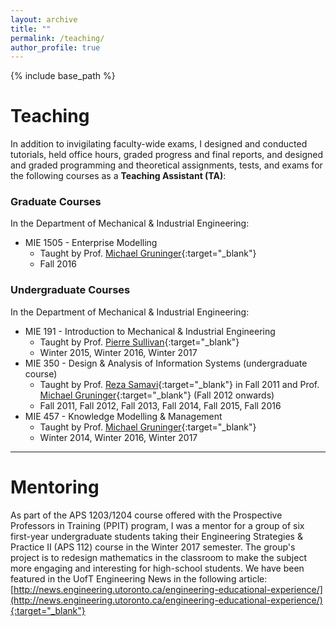 ```yaml
---
layout: archive
title: ""
permalink: /teaching/
author_profile: true
---
```


{% include base_path %}


# Teaching

In addition to invigilating faculty-wide exams, I designed and conducted tutorials, held office hours, graded progress and final reports, and designed and graded programming and theoretical assignments, tests, and exams for the following courses as a **Teaching Assistant (TA)**:

### Graduate Courses
In the Department of Mechanical & Industrial Engineering:
* MIE 1505 - Enterprise Modelling
    * Taught by Prof. [Michael Gruninger](http://stl.mie.utoronto.ca/gruninger.html){:target="_blank"}
    * Fall 2016

### Undergraduate Courses
In the Department of Mechanical & Industrial Engineering:
* MIE 191 - Introduction to Mechanical & Industrial Engineering
    * Taught by Prof. [Pierre Sullivan](http://turbulence.mie.utoronto.ca/members/sullivan/){:target="_blank"}
    * Winter 2015, Winter 2016, Winter 2017
* MIE 350 - Design & Analysis of Information Systems (undergraduate course)
    * Taught by Prof. [Reza Samavi](http://www.cas.mcmaster.ca/samavi/){:target="_blank"} in Fall 2011 and  Prof. [Michael Gruninger](http://stl.mie.utoronto.ca/gruninger.html){:target="_blank"} (Fall 2012 onwards)
    * Fall 2011, Fall 2012, Fall 2013, Fall 2014, Fall 2015, Fall 2016
* MIE 457 - Knowledge Modelling & Management
    * Taught by Prof. [Michael Gruninger](http://stl.mie.utoronto.ca/gruninger.html){:target="_blank"}
    * Winter 2014, Winter 2016, Winter 2017

---

# Mentoring

As part of the APS 1203/1204 course offered with the Prospective Professors in Training (PPIT) program, I was a mentor for a group of six first-year undergraduate students taking their Engineering Strategies & Practice II (APS 112) course in the Winter 2017 semester. The group's project is to redesign mathematics in the classroom to make the subject more engaging and interesting for high-school students. We have been featured in the UofT Engineering News in the following article: 
[http://news.engineering.utoronto.ca/engineering-educational-experience/](http://news.engineering.utoronto.ca/engineering-educational-experience/){:target="_blank"}